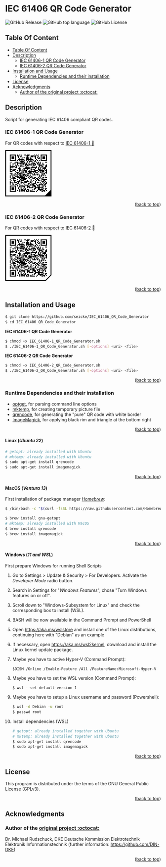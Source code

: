 <!-- Back to top link -->
<a name="readme-top"></a>

# IEC 61406 QR Code Generator

![GitHub Release](https://img.shields.io/github/release/seicke/IEC_61406_QR_Code_Generator?style=flat-square)
![GitHub top language](https://img.shields.io/github/languages/top/seicke/IEC_61406_QR_Code_Generator?style=flat-square)
![GitHub License](https://img.shields.io/github/license/seicke/IEC_61406_QR_Code_Generator?style=flat-square)

## Table Of Content

- [Table Of Content](#table-of-content)
- [Description](#description)
  - [IEC 61406-1 QR Code Generator](#iec-61406-1-qr-code-generator)
  - [IEC 61406-2 QR Code Generator](#iec-61406-2-qr-code-generator)
- [Installation and Usage](#installation-and-usage)
  - [Runtime Dependencies and their installation](#runtime-dependencies-and-their-installation)
- [License](#license)
- [Acknowledgments](#acknowledgments)
  - [Author of the original project :octocat:](#author-of-the-original-project-octocat)

## Description

Script for generating IEC 61406 compliant QR codes.

### IEC 61406-1 QR Code Generator

For QR codes with respect to [IEC 61406-1 :link:](https://webstore.iec.ch/publication/67673)

<img src="examples/QR_Code_61406_1.png" width="150">

<p align="right">(<a href="#readme-top">back to top</a>)</p>

### IEC 61406-2 QR Code Generator

For QR codes with respect to [IEC 61406-2 :link:](https://webstore.iec.ch/en/publication/77973)

<img src="examples/QR_Code_61406_2.png" width="150">

<p align="right">(<a href="#readme-top">back to top</a>)</p>

## Installation and Usage
```sh
$ git clone https://github.com/seicke/IEC_61406_QR_Code_Generator
$ cd IEC_61406_QR_Code_Generator
```

**IEC 61406-1 QR Code Generator**
```sh
$ chmod +x IEC_61406-1_QR_Code_Generator.sh
$ ./IEC_61406-1_QR_Code_Generator.sh [-options] <uri> <file>
```

**IEC 61406-2 QR Code Generator**
```sh
$ chmod +x IEC_61406-2_QR_Code_Generator.sh
$ ./IEC_61406-2_QR_Code_Generator.sh [-options] <uri> <file>
```

<p align="right">(<a href="#readme-top">back to top</a>)</p>

### Runtime Dependencies and their installation

- [optget](https://www.gnu.org/software/libc/manual/html_node/Getopt.html), for parsing command line options
- [mktemp](https://www.gnu.org/software/autogen/mktemp.html), for creating temporary picture file
- [qrencode](https://fukuchi.org/works/qrencode), for generating the "pure" QR code with white border
- [ImageMagick](https://imagemagick.org), for applying black rim and triangle at the bottom right

<p align="right">(<a href="#readme-top">back to top</a>)</p>

#### Linux (*Ubuntu 22*)

```sh
# getopt: already installed with Ubuntu
# mktemp: already installed with Ubuntu
$ sudo apt-get install qrencode
$ sudo apt-get install imagemagick
```

<p align="right">(<a href="#readme-top">back to top</a>)</p>

#### MacOS (*Ventura 13*)

First installation of package manager *[Homebrew](https://brew.sh/index_de)*:
```sh
$ /bin/bash -c "$(curl -fsSL https://raw.githubusercontent.com/Homebrew/install/HEAD/install.sh)"
````

```sh
$ brew install gnu-getopt
# mktemp: already installed with MacOS
$ brew install qrencode
$ brew install imagemagick
```

<p align="right">(<a href="#readme-top">back to top</a>)</p>

#### Windows (*11 and WSL*)

First prepare Windows for running Shell Scripts

1. Go to Settings > Update & Security > For Developers. Activate the *Developer Mode* radio button.
2. Search in Settings for "*Windows Features*", chose "Turn Windows features on or off".
3. Scroll down to "Windows-Subsystem for Linux" and check the corresponding box to install (WSL).
4. BASH will be now available in the Command Prompt and PowerShell
5. Open https://aka.ms/wslstore and install one of the Linux distributions, continuing here with "Debian" as an example
6. If necessary, open https://aka.ms/wsl2kernel, download and install the Linux kernel update package.
7. Maybe you have to active Hyper-V (Command Prompt):

    ```Command Prompt
    $DISM /Online /Enable-Feature /All /FeatureName:Microsoft-Hyper-V
    ```

8. Maybe you have to set the WSL version (Command Prompt):

    ```Command prompt
    $ wsl --set-default-version 1
    ```

9. Maybe you have to setup a Linux username and password (Powershell):

    ```sh
    $ wsl -d Debian -u root
    $ passwd root
    ````

10. Install dependencies (WSL)

    ```sh
    # getopt: already installed together with Ubuntu
    # mktemp: already installed together with Ubuntu
    $ sudo apt-get install qrencode
    $ sudo apt-get install imagemagick
    ```

<p align="right">(<a href="#readme-top">back to top</a>)</p>

## License

This program is distributed under the terms of the GNU General Public License (GPLv3).

<p align="right">(<a href="#readme-top">back to top</a>)</p>

## Acknowledgments

### Author of the [original project :octocat:](https://github.com/DIN-DKE/IEC_61406__QR_Code_Generator)
Dr. Michael Rudschuck, DKE  Deutsche Kommission Elektrotechnik Elektronik Informationstechnik
(further information: https://github.com/DIN-DKE)

<p align="right">(<a href="#readme-top">back to top</a>)</p>
